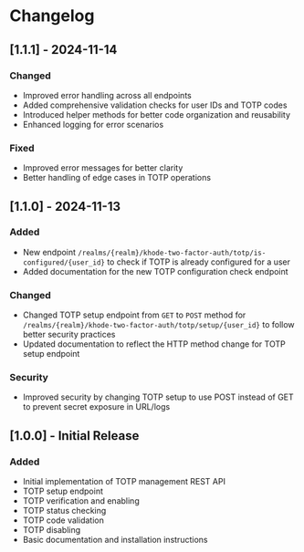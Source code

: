 # Changelog

## [1.1.1] - 2024-11-14

### Changed
- Improved error handling across all endpoints
- Added comprehensive validation checks for user IDs and TOTP codes
- Introduced helper methods for better code organization and reusability
- Enhanced logging for error scenarios

### Fixed
- Improved error messages for better clarity
- Better handling of edge cases in TOTP operations

## [1.1.0] - 2024-11-13

### Added
- New endpoint `/realms/{realm}/khode-two-factor-auth/totp/is-configured/{user_id}` to check if TOTP is already configured for a user
- Added documentation for the new TOTP configuration check endpoint

### Changed
- Changed TOTP setup endpoint from `GET` to `POST` method for `/realms/{realm}/khode-two-factor-auth/totp/setup/{user_id}` to follow better security practices
- Updated documentation to reflect the HTTP method change for TOTP setup endpoint

### Security
- Improved security by changing TOTP setup to use POST instead of GET to prevent secret exposure in URL/logs

## [1.0.0] - Initial Release

### Added
- Initial implementation of TOTP management REST API
- TOTP setup endpoint
- TOTP verification and enabling
- TOTP status checking
- TOTP code validation
- TOTP disabling
- Basic documentation and installation instructions